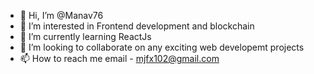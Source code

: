 - 👋 Hi, I’m @Manav76
- 👀 I’m interested in Frontend development and blockchain
- 🌱 I’m currently learning ReactJs
- 💞️ I’m looking to collaborate on any exciting web developemt projects
- 📫 How to reach me email - mjfx102@gmail.com

<!---
Manav76/Manav76 is a ✨ special ✨ repository because its `README.md` (this file) appears on your GitHub profile.
You can click the Preview link to take a look at your changes.
--->

